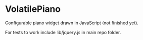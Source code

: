 # VolatilePiano
Configurable piano widget drawn in JavaScript (not finished yet).


For tests to work include lib/jquery.js in main repo folder.
